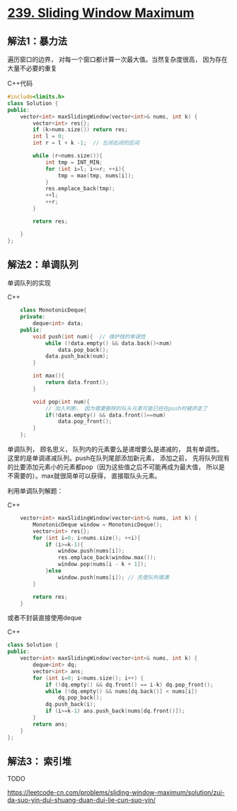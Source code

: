 # [239. Sliding Window Maximum](https://leetcode-cn.com/problems/sliding-window-maximum/)

## 解法1：暴力法

遍历窗口的边界， 对每一个窗口都计算一次最大值。当然复杂度很高， 因为存在大量不必要的重复

C++代码

```c++
#include<limits.h>
class Solution {
public:
    vector<int> maxSlidingWindow(vector<int>& nums, int k) {
        vector<int> res{};
        if (k>nums.size()) return res;
        int l = 0;
        int r = l + k -1;  // 左闭右闭的区间

        while (r<nums.size()){
            int tmp = INT_MIN;
            for (int i=l; i<=r; ++i){
                tmp = max(tmp, nums[i]);
            }
            res.emplace_back(tmp);
            ++l;
            ++r;
        }

        return res;

    }
};
```

## 解法2：单调队列

单调队列的实现

C++

```c++
    class MonotonicDeque{
    private:
        deque<int> data;
    public:
        void push(int num){  // 维护栈的单调性
            while (!data.empty() && data.back()<num)
                data.pop_back();
            data.push_back(num);
        }

        int max(){
            return data.front();
        }

        void pop(int num){
            // 加入判断， 因为需要删除的队头元素可能已经在push时被挤走了
            if(!data.empty() && data.front()==num)
                data.pop_front();
        }
    };
```

单调队列， 顾名思义， 队列内的元素要么是递增要么是递减的， 具有单调性。 这里的是单调递减队列。push在队列尾部添加新元素， 添加之前， 先将队列现有的比要添加元素小的元素都pop（因为这些值之后不可能再成为最大值， 所以是不需要的）。max就很简单可以获得， 直接取队头元素。



利用单调队列解题：

C++

```c++
    vector<int> maxSlidingWindow(vector<int>& nums, int k) {
        MonotonicDeque window = MonotonicDeque();
        vector<int> res{};
        for (int i=0; i<nums.size(); ++i){
            if (i>=k-1){
                window.push(nums[i]);
                res.emplace_back(window.max());
                window.pop(nums[i - k + 1]);
            }else
                window.push(nums[i]); // 先使队列填满
        }

        return res;
    }
```



或者不封装直接使用deque

C++

```c++
class Solution {
public:
    vector<int> maxSlidingWindow(vector<int>& nums, int k) {
        deque<int> dq;
        vector<int> ans;
        for (int i=0; i<nums.size(); i++) {
            if (!dq.empty() && dq.front() == i-k) dq.pop_front();
            while (!dq.empty() && nums[dq.back()] < nums[i])
                dq.pop_back();
            dq.push_back(i);
            if (i>=k-1) ans.push_back(nums[dq.front()]);
        }
        return ans;
    }
};
```



## 解法3： 索引堆

TODO

https://leetcode-cn.com/problems/sliding-window-maximum/solution/zui-da-suo-yin-dui-shuang-duan-dui-lie-cun-suo-yin/